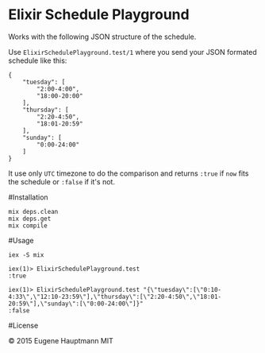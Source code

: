 Elixir Schedule Playground
================

Works with the following JSON structure of the schedule.

Use `ElixirSchedulePlayground.test/1` where you send your JSON formated schedule like this:

```
{
    "tuesday": [
        "2:00-4:00",
        "18:00-20:00"
    ],
    "thursday": [
        "2:20-4:50",
        "18:01-20:59"
    ],
    "sunday": [
        "0:00-24:00"
    ]
}
```

It use only `UTC` timezone to do the comparison and returns `:true` if `now` fits the schedule or `:false` if it's not.

#Installation

```
mix deps.clean
mix deps.get
mix compile
```

#Usage

```
iex -S mix

iex(1)> ElixirSchedulePlayground.test
:true

iex(1)> ElixirSchedulePlayground.test "{\"tuesday\":[\"0:10-4:33\",\"12:10-23:59\"],\"thursday\":[\"2:20-4:50\",\"18:01-20:59\"],\"sunday\":[\"0:00-24:00\"]}"
:false
```

#License 

© 2015 Eugene Hauptmann
MIT